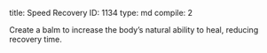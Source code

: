 title:          Speed Recovery
ID:             1134
type:           md
compile:        2



Create a balm to increase the body’s natural ability to heal, reducing recovery time.
